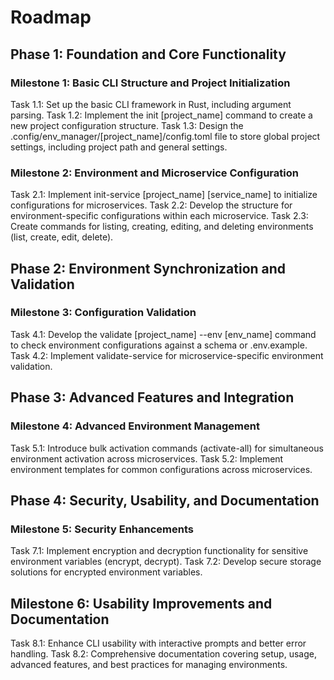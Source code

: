 # Roadmap

## Phase 1: Foundation and Core Functionality

### Milestone 1: Basic CLI Structure and Project Initialization

Task 1.1: Set up the basic CLI framework in Rust, including argument parsing.
Task 1.2: Implement the init [project_name] command to create a new project configuration structure.
Task 1.3: Design the .config/env_manager/[project_name]/config.toml file to store global project settings, including project path and general settings.

### Milestone 2: Environment and Microservice Configuration

Task 2.1: Implement init-service [project_name] [service_name] to initialize configurations for microservices.
Task 2.2: Develop the structure for environment-specific configurations within each microservice.
Task 2.3: Create commands for listing, creating, editing, and deleting environments (list, create, edit, delete).

## Phase 2: Environment Synchronization and Validation

### Milestone 3: Configuration Validation

Task 4.1: Develop the validate [project_name] --env [env_name] command to check environment configurations against a schema or .env.example.
Task 4.2: Implement validate-service for microservice-specific environment validation.

## Phase 3: Advanced Features and Integration

### Milestone 4: Advanced Environment Management

Task 5.1: Introduce bulk activation commands (activate-all) for simultaneous environment activation across microservices.
Task 5.2: Implement environment templates for common configurations across microservices.

## Phase 4: Security, Usability, and Documentation

### Milestone 5: Security Enhancements

Task 7.1: Implement encryption and decryption functionality for sensitive environment variables (encrypt, decrypt).
Task 7.2: Develop secure storage solutions for encrypted environment variables.

## Milestone 6: Usability Improvements and Documentation

Task 8.1: Enhance CLI usability with interactive prompts and better error handling.
Task 8.2: Comprehensive documentation covering setup, usage, advanced features, and best practices for managing environments.
